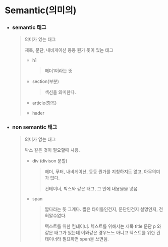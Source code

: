 # Semantic(의미의)

- ### semantic 태그

  > 의미가 있는 태그
  >
  > 제목, 문단, 내비게이션 등등 뭔가 뜻이 있는 태그
  >
  > - h1
  >
  >   > 헤더1이라는 뜻
  >
  > - section(부분)
  >
  >   > 섹션을 의미한다.
  >
  > - article(항목)
  >
  > - hader

- ### non semantic 태그

  > 의미가 없는 태그
  >
  > 박스 같은 것이 필요할때 사용.
  >
  > - div (divison 분할)
  >
  >   > 헤더, 푸터, 내비게이션, 등등 뭔가를 지칭하지도 않고, 아무의미가 없다.
  >   >
  >   > 컨테이너, 박스와 같은 태그, 그 안에 내용물을 넣음.
  >
  > - span
  >
  >   > 짧다라는 뜻 그게다. 짧은 타이틀인건지, 문단인건지 설명인지, 전혀알수없다.
  >   >
  >   > 텍스트를 위한 컨테이너. 텍스트를 위해서는 제목 title 문단 p 와 같은 태그가 있는데 이와같은 경우느느 아니고 텍스트를 위한 컨테이너라 필요하면 span을 쓰면됨.